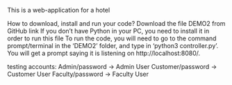 This is a web-application for a hotel

How to download, install and run your code?
    Download the file DEMO2 from GitHub link
    If you don’t have Python in your PC, you need to install it in order to run this file
    To run the code, you will need to go to the command prompt/terminal in the ‘DEMO2’ folder, and type in ‘python3 controller.py’.
    You will get a prompt saying it is listening on http://localhost:8080/.

testing accounts:
Admin/password -> Admin User
Customer/password -> Customer User
Faculty/password -> Faculty User
